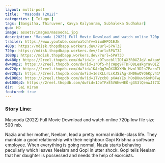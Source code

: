 ```yaml
---
layout: multi-post
title:  "Masooda (2022)"
categories: [ Telugu ]
tags: [Sangitha, Thiruveer, Kavya Kalyanram, Subhaleka Sudhakar]
qua: HD
image: assets/images/masooda1.jpg
description: "Masooda (2022) Full Movie Download and watch online 720p low file size 500 mb."
trailer: https://www.youtube.com/watch?v=5iwdHPO1EJk
480p: https://mdisk.thopdbapp.workers.dev/?url=5PAT3J
720p: https://mdisk.thopdbapp.workers.dev/?url=5PAT3J
1080p: https://mdisk.thopdbapp.workers.dev/?url=5PAT3J
dw480p: https://2reel.thopdb.com/dw?id=1r_z9TsoebllIDlWX3R0XZJqV-nAkan9u
dw480p2: https://2reel.thopdb.com/dw?id=1rOfS-hjcWpg9FTDFQ8LeakgYavQIZ7Ov
dw720p: https://2reel.thopdb.com/dw?id=1KAcQg7mOXGRXXMb_Mvol3D2n7PacnIE_
dw720p2: https://2reel.thopdb.com/dw?id=1ezKLLrLsKJSiAg-ZH06wQYQ6Kpv41V0G
dw1080p: https://2reel.thopdb.com/dw?id=1TVzcb0_pXAaYEs_hOoBUuwb6yMBFwpW8
dw1080p2: https://2reel.thopdb.com/dw?id=1JoTPxE5V6hwHEO-g3S3lQenwJt73ZLgQ
dir:  Sai Kiran
featured: true
---
```


### Story Line:
Masooda (2022) Full Movie Download and watch online 720p low file size 500 mb.

Nazia and her mother, Neelam, lead a pretty normal middle-class life. They maintain a good relationship with their neighbour Gopi Krishna a software employee. When everything is going normal, Nazia starts behaving peculiarly which leaves Neelam and Gopi in utter shock. Gopi tells Neelam that her daughter is possessed and needs the help of exorcists.


